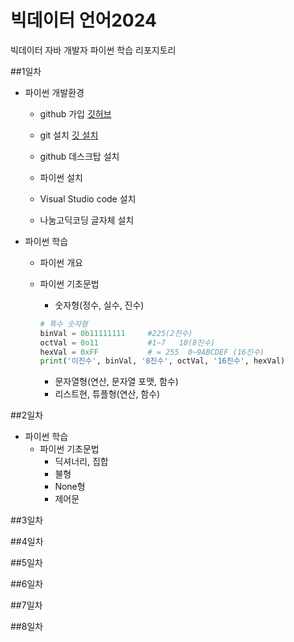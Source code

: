 # 빅데이터 언어2024        
빅데이터 자바 개발자 파이썬 학습 리포지토리

##1일차
- 파이썬 개발환경
    - github 가입
    [깃허브](https://github.com)
    - git 설치
    [깃 설치](https://git-scm.com/downloads)
    - github 데스크탑 설치

    - 파이썬 설치
    - Visual Studio code 설치
    - 나눔고딕코딩 글자체 설치

- 파이썬 학습
    - 파이썬 개요
    - 파이썬 기초문법
        - 숫자형(정수, 실수, 진수)
        
        ```python
        # 특수 숫자형
        binVal = 0b11111111     #225(2진수)
        octVal = 0o11           #1~7   10(8진수)
        hexVal = 0xFF           # = 255  0~9ABCDEF (16진수)    
        print('이진수', binVal, '8진수', octVal, '16진수', hexVal)
        ```

        - 문자열형(연산, 문자열 포맷, 함수)
        - 리스트현, 튜플형(연산, 함수)


##2일차
- 파이썬 학습
    - 파이썬 기초문법
        - 딕셔너리, 집합
        - 불형
        - None형
        - 제어문

##3일차


##4일차


##5일차


##6일차


##7일차


##8일차


